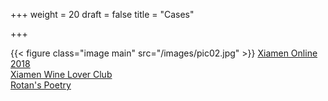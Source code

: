 +++
weight = 20
draft = false
title = "Cases"

+++

{{< figure class="image main" src="/images/pic02.jpg" >}}
[Xiamen Online 2018](http://xmok2018.github.io)  
[Xiamen Wine Lover Club](http://i9r.github.io)  
[Rotan's Poetry](http://rrotan.github.io)  